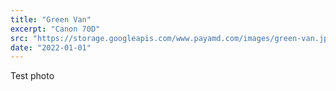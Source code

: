 ```yaml
---
title: "Green Van"
excerpt: "Canon 70D"
src: "https://storage.googleapis.com/www.payamd.com/images/green-van.jpeg"
date: "2022-01-01"
---
```


Test photo
